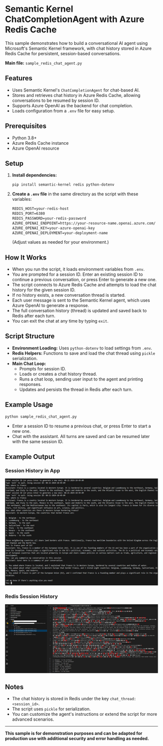 # Semantic Kernel ChatCompletionAgent with Azure Redis Cache

This sample demonstrates how to build a conversational AI agent using Microsoft's Semantic Kernel framework, with chat history stored in Azure Redis Cache for persistent, session-based conversations.

**Main file:** `sample_redis_chat_agent.py`

## Features
- Uses Semantic Kernel's `ChatCompletionAgent` for chat-based AI.
- Stores and retrieves chat history in Azure Redis Cache, allowing conversations to be resumed by session ID.
- Supports Azure OpenAI as the backend for chat completion.
- Loads configuration from a `.env` file for easy setup.

## Prerequisites
- Python 3.8+
- Azure Redis Cache instance
- Azure OpenAI resource

## Setup
1. **Install dependencies:**
   ```sh
   pip install semantic-kernel redis python-dotenv
   ```
2. **Create a `.env` file** in the same directory as the script with these variables:
   ```env
   REDIS_HOST=your-redis-host
   REDIS_PORT=6380
   REDIS_PASSWORD=your-redis-password
   AZURE_OPENAI_ENDPOINT=https://your-resource-name.openai.azure.com/
   AZURE_OPENAI_KEY=your-azure-openai-key
   AZURE_OPENAI_DEPLOYMENT=your-deployment-name
   ```
   (Adjust values as needed for your environment.)

## How It Works
- When you run the script, it loads environment variables from `.env`.
- You are prompted for a session ID. Enter an existing session ID to continue a previous conversation, or press Enter to generate a new one.
- The script connects to Azure Redis Cache and attempts to load the chat history for the given session ID.
- If no history exists, a new conversation thread is started.
- Each user message is sent to the Semantic Kernel agent, which uses Azure OpenAI to generate a response.
- The full conversation history (thread) is updated and saved back to Redis after each turn.
- You can exit the chat at any time by typing `exit`.

## Script Structure
- **Environment Loading:** Uses `python-dotenv` to load settings from `.env`.
- **Redis Helpers:** Functions to save and load the chat thread using `pickle` serialization.
- **Main Chat Loop:**
  - Prompts for session ID.
  - Loads or creates a chat history thread.
  - Runs a chat loop, sending user input to the agent and printing responses.
  - Updates and persists the thread in Redis after each turn.


## Example Usage
```sh
python sample_redis_chat_agent.py
```
- Enter a session ID to resume a previous chat, or press Enter to start a new one.
- Chat with the assistant. All turns are saved and can be resumed later with the same session ID.

## Example Output

### Session History in App
![Session History](session_history.jpg)

### Redis Session History
![Redis Session History](redis_session_history.jpg)

## Notes
- The chat history is stored in Redis under the key `chat_thread:<session_id>`.
- The script uses `pickle` for serialization.
- You can customize the agent's instructions or extend the script for more advanced scenarios.

---

**This sample is for demonstration purposes and can be adapted for production use with additional security and error handling as needed.**